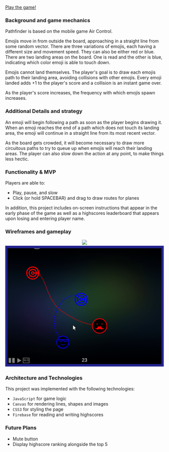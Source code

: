 [Play the game!](https://thejeremyjohn.github.io/pathfinder/)
### Background and game mechanics

Pathfinder is based on the mobile game Air Control. 

Emojis move in from outside the board, approaching in a straight line from some random vector. There are three variations of emojis, each having a different size and movement speed. They can also be either red or blue. There are two landing areas on the board. One is read and the other is blue, indicating which color emoji is able to touch down.

Emojis cannot land themselves. The player's goal is to draw each emojis path to their landing area, avoiding collisions with other emojis. Every emoji landed adds +1 to the player's score and a collision is an instant game over.

As the player's score increases, the frequency with which emojis spawn increases.

### Additional Details and strategy

An emoji will begin following a path as soon as the player begins drawing it. When an emoji reaches the end of a path which does not touch its landing area, the emoji will continue in a straight line from its most recent vector.

As the board gets crowded, it will become necessary to draw more circuitous paths to try to queue up when emojis will reach their landing areas. The player can also slow down the action at any point, to make things less hectic.

### Functionality & MVP

Players are able to:

- Play, pause, and slow
- Click (or hold SPACEBAR) and drag to draw routes for planes

In addition, this project includes on-screen instructions that appear in the early phase of the game as well as a highscores leaderboard that appears upon losing and entering player name.

### Wireframes and gameplay
<p align="center">
  <img src="https://github.com/thejeremyjohn/Air-Traffic-Controller/blob/master/pathfinder.png">
  <img src="https://github.com/thejeremyjohn/Air-Traffic-Controller/blob/master/pathfinder_gameplay.gif">
</p>

### Architecture and Technologies

This project was implemented with the following technologies:

- `JavaScript` for game logic
- `Canvas` for rendering lines, shapes and images
- `CSS3` for styling the page
- `Firebase` for reading and writing highscores

### Future Plans

- Mute button
- Display highscore ranking alongside the top 5
